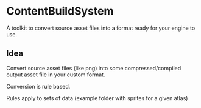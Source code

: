 # ContentBuildSystem
 A toolkit to convert source asset files into a format ready for your engine to use.

## Idea

Convert source asset files (like png) into some compressed/compiled output asset file in your custom format.

Conversion is rule based.

Rules apply to sets of data (example folder with sprites for a given atlas)